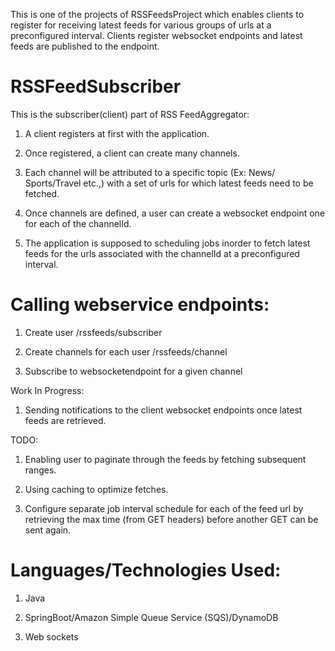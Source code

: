 This is one of the projects of RSSFeedsProject which enables clients to register for receiving latest feeds for various groups of urls at a preconfigured interval.
Clients register websocket endpoints and latest feeds are published to the endpoint.

RSSFeedSubscriber
==================

This is the subscriber(client) part of RSS FeedAggregator:

1) A client registers at first with the application.

2) Once registered, a client can create many channels.

3) Each channel will be attributed to a specific topic (Ex: News/ Sports/Travel etc.,) with a set of urls for which latest feeds need to be fetched.

4) Once channels are defined, a user can create a websocket endpoint one for each of the channelId.

5) The application is supposed to scheduling jobs inorder to fetch latest feeds for the urls associated with the channelId
    at a preconfigured interval.
    
    
Calling webservice endpoints:
=============================

1) Create user /rssfeeds/subscriber

2) Create channels for each user /rssfeeds/channel

3) Subscribe to websocketendpoint for a given channel

Work In Progress:

1) Sending notifications to the client websocket endpoints once latest feeds are retrieved.

TODO:

1) Enabling user to paginate through the feeds by fetching subsequent ranges.

2) Using caching to optimize fetches.

3) Configure separate job interval schedule for each of the feed url by retrieving the max time (from GET headers) before another GET can be sent again. 

Languages/Technologies Used:
============================
1) Java

2) SpringBoot/Amazon Simple Queue Service (SQS)/DynamoDB

3) Web sockets

